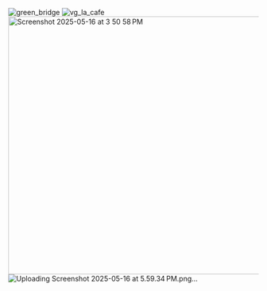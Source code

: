 
![green_bridge](https://github.com/user-attachments/assets/e92e310d-2613-45da-ad95-89ecfe6f2791)
![vg_la_cafe](https://github.com/user-attachments/assets/e43790c4-40ff-44b9-8c7b-45442d8cc202)
<img width="519" alt="Screenshot 2025-05-16 at 3 50 58 PM" src="https://github.com/user-attachments/assets/c1a5c169-d258-4f15-b92c-0a1f80324ffb" />
![Uploading Screenshot 2025-05-16 at 5.59.34 PM.png…]()

